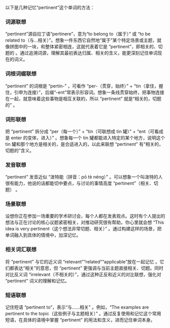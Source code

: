 以下是几种记忆“pertinent”这个单词的方法：

### 词源联想
“pertinent”源自拉丁语“pertinere”，意为“to belong to（属于）” 或 “to be related to（与…相关）”。想象一件东西它自然地“属于”某个特定场景或主题，就像拼图中的一块，和整体紧密相连，这就代表着它是 “pertinent”，即相关的、切题的 。通过追溯词源，理解其最初表达归属、相关的含义，能更深刻记住单词现在的词义。

### 词根词缀联想
“pertinent” 的词根是 “pertin-” ，可看作 “per-（贯穿，始终）” + “tin（拿住，握住，引申为连接）”，后缀“-ent”常表示形容词。想象一条线贯穿始终，把事物连接在一起，就意味着这些事物是相互关联的，所以 “pertinent” 就是“相关的，切题的” 。

### 词形联想
把 “pertinent” 拆分成 “per（每一个）” + “tin（可联想成 tin 罐）” + “ent（可看成是 enter 的变体，进入）” 。想象每一个 tin 罐都能进入特定的某个地方，说明这个 tin 罐和那个地方是相关的，是合适进入的，以此来联想 “pertinent” 有“相关的，切题的”含义。

### 发音联想
“pertinent” 发音近似 “泼特能（拼音：pō tè néng）” 。可以想象一个叫泼特的人很有能力，他说的话都能切中要点，与讨论的事情高度 “pertinent”（相关、切题） 。

### 场景联想
设想你正在参加一场重要的学术研讨会，每个人都在发表观点。这时有个人提出的想法与正在讨论的核心议题紧密相关，对推动研究很有帮助，你心里就会想 “This idea is very pertinent（这个想法非常切题、相关）” 。通过构建这样的场景，把单词融入到具体的情境中，加深记忆。

### 相关词汇联想
将 “pertinent” 与它的近义词 “relevant”“related”“applicable”放在一起记忆 。它们都表达“相关”的意思，但 “pertinent” 更强调与当前主题直接相关、切题。同时对比反义词 “irrelevant（不相关的）”，通过这种正反和近义的对比联想，强化对 “pertinent” 词义的理解和记忆。

### 短语联想
记住短语 “pertinent to”，表示“与……相关” 。例如，“The examples are pertinent to the topic（这些例子与主题相关）” 。通过反复使用和记忆这个常用短语，在具体的语境中掌握 “pertinent” 的用法和含义，进而记住单词本身。 